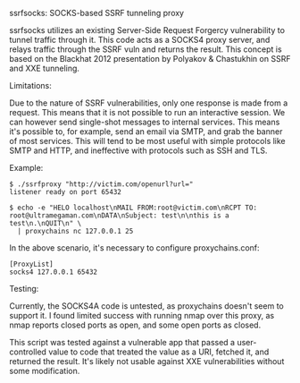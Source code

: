 ssrfsocks: SOCKS-based SSRF tunneling proxy

  ssrfsocks utilizes an existing Server-Side Request Forgercy vulnerability to
  tunnel traffic through it. This code acts as a SOCKS4 proxy server, and
  relays traffic through the SSRF vuln and returns the result. This concept is
  based on the Blackhat 2012 presentation by Polyakov & Chastukhin on SSRF and
  XXE tunneling.

Limitations:

  Due to the nature of SSRF vulnerabilities, only one response is made from a
  request. This means that it is not possible to run an interactive session. We
  can however send single-shot messages to internal services. This means it's 
  possible to, for example, send an email via SMTP, and grab the banner of most
  services. This will tend to be most useful with simple protocols like SMTP 
  and HTTP, and ineffective with protocols such as SSH and TLS.

Example:

    $ ./ssrfproxy "http://victim.com/openurl?url="
    listener ready on port 65432

    $ echo -e "HELO localhost\nMAIL FROM:root@victim.com\nRCPT TO: root@ultramegaman.com\nDATA\nSubject: test\n\nthis is a test\n.\nQUIT\n" \
      | proxychains nc 127.0.0.1 25

  In the above scenario, it's necessary to configure proxychains.conf:
  
    [ProxyList]
    socks4 127.0.0.1 65432

Testing:

  Currently, the SOCKS4A code is untested, as proxychains doesn't seem to
  support it. I found limited success with running nmap over this proxy, as 
  nmap reports closed ports as open, and some open ports as closed.
  
  This script was tested against a vulnerable app that passed a user-controlled
  value to code that treated the value as a URI, fetched it, and returned the
  result. It's likely not usable against XXE vulnerabilities without some
  modification.

